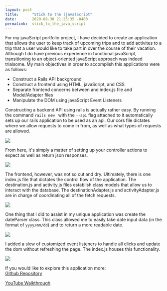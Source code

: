```yaml
---
layout: post
title:      "Stick to the (java)Script"
date:       2020-08-30 21:25:35 -0400
permalink:  stick_to_the_java_script
---
```


For my javaScript portfolio project, I have decided to create an application that allows the user to keep track of upcoming trips and to add activites to a trip that a user would like to take part in over the course of their vacation. Although I do have previous experience in functional javaScript, transitioning to an object-oriented javaScript approach was indeed trialsome. My main objectives in order to accomplish this applications were as follows:

* Construct a Rails API background
* Construct a frontend using HTML, javaScript, and CSS
* Separate frontend concerns between and index.js file and Model/Adapter files
* Manipulate the DOM using javaScript Event Listeners

Constructing a backend API using rails is actually rather easy. By running the command `rails new ` with the `--api` flag attached to it automatically sets up our rails application to be used as an api. Our cors file dictates where we allow requests to come in from, as well as what types of requests are allowed.

![](https://i.imgur.com/C72E7GC.png)

From here, it's simply a matter of setting up your controller actions to expect as well as return json responses.

![](https://i.imgur.com/N8ZFDJg.png)

The frontend, however, was not so cut and dry. Ultimately, there is one index.js file that dictates the control flow of the application. The destination.js and activity.js files establish class models that allow us to interact with the database. The destinationAdapter.js and activityAdapter.js are in charge of coordinating all of the fetch requests.

![](https://i.imgur.com/mJcJU9p.png)


One thing that I did to assist in my unique application was create the dateParser class. This class allowed me to easily take date input data (in the format of `yyyy/mm/dd`) and to return a more readable date. 

![](https://i.imgur.com/F3EJ9B8.png)

I added a slew of customized event listeners to handle all clicks and update the dom without refreshing the page. The index.js houses this functionality.

![](https://i.imgur.com/9OD61Fg.png)

If you would like to explore this application more:
<br>
[Github Repository](https://github.com/kamrinkennedy/backend-travel-mapper)

[YouTube Walkthrough](https://youtu.be/yx21fWsE1TE)


